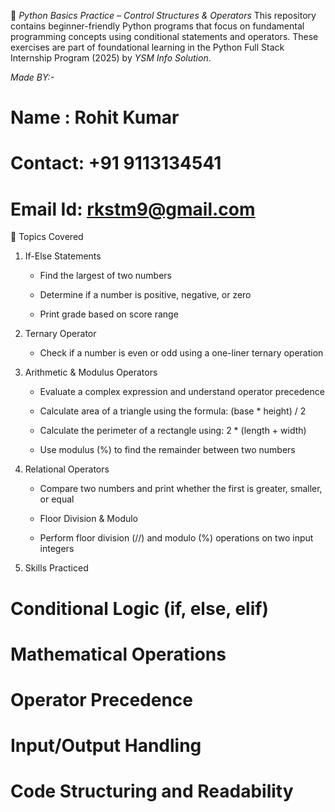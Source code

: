 🐍 *Python Basics Practice – Control Structures & Operators*
This repository contains beginner-friendly Python programs that focus on fundamental programming concepts using conditional statements and operators. These exercises are part of foundational learning in the Python Full Stack Internship Program (2025) 
by *YSM Info Solution*.

*Made BY:-*
# Name : Rohit Kumar
# Contact: +91 9113134541
# Email Id: rkstm9@gmail.com

📌 Topics Covered
1. If-Else Statements

    * Find the largest of two numbers

    * Determine if a number is positive, negative, or zero

    * Print grade based on score range

2. Ternary Operator

    * Check if a number is even or odd using a one-liner ternary operation

3. Arithmetic & Modulus Operators

    * Evaluate a complex expression and understand operator precedence

    * Calculate area of a triangle using the formula: (base * height) / 2

    * Calculate the perimeter of a rectangle using: 2 * (length + width)

    * Use modulus (%) to find the remainder between two numbers

4. Relational Operators

    * Compare two numbers and print whether the first is greater, smaller, or equal

    * Floor Division & Modulo

    * Perform floor division (//) and modulo (%) operations on two input integers

5. Skills Practiced
# Conditional Logic (if, else, elif)
# Mathematical Operations
# Operator Precedence
# Input/Output Handling
# Code Structuring and Readability